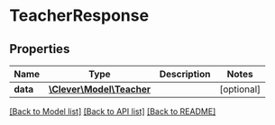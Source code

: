 # TeacherResponse

## Properties
Name | Type | Description | Notes
------------ | ------------- | ------------- | -------------
**data** | [**\Clever\Model\Teacher**](Teacher.md) |  | [optional] 

[[Back to Model list]](README.md#documentation-for-models) [[Back to API list]](README.md#documentation-for-api-endpoints) [[Back to README]](README.md)


